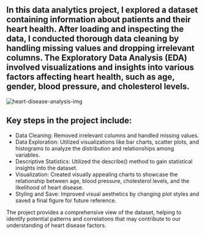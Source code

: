 <h2 style={line-height:'10px'}>In this data analytics project, I explored a dataset containing information about patients and their heart health. After loading and inspecting the data, I conducted thorough data cleaning by handling missing values and dropping irrelevant columns. The Exploratory Data Analysis (EDA) involved visualizations and insights into various factors affecting heart health, such as age, gender, blood pressure, and cholesterol levels.</h2>

<img 
  src='https://github.com/crocmons/Patient-Heart-Disease-Analysis/assets/106610322/f68e6c50-e262-4839-a992-d9edad9e3748
'
  alt='heart-disease-analysis-img'
/>

<h2>Key steps in the project include:</h2>

<ul>
<li>Data Cleaning: Removed irrelevant columns and handled missing values.</li>

<li>Data Exploration: Utilized visualizations like bar charts, scatter plots, and histograms to analyze the distribution and relationships among variables.</li>

<li>Descriptive Statistics: Utilized the describe() method to gain statistical insights into the dataset.</li>

<li>Visualization: Created visually appealing charts to showcase the relationship between age, blood pressure, cholesterol levels, and the likelihood of heart disease.</li>

<li>Styling and Save: Improved visual aesthetics by changing plot styles and saved a final figure for future reference.</li>
</ul>

The project provides a comprehensive view of the dataset, helping to identify potential patterns and correlations that may contribute to our understanding of heart disease factors.
